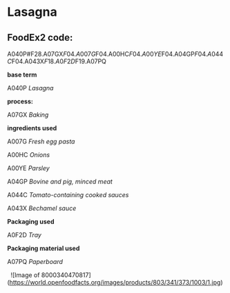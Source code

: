 
# Lasagna

## FoodEx2 code:
A040P#F28.A07GX$F04.A007G$F04.A00HC$F04.A00YE$F04.A04GP$F04.A044C$F04.A043X$F18.A0F2D$F19.A07PQ         

**base term**

A040P _Lasagna_

**process:** 

A07GX _Baking_

**ingredients used** 

A007G _Fresh egg pasta_

A00HC _Onions_

A00YE _Parsley_

A04GP _Bovine and pig, minced meat_

A044C _Tomato-containing cooked sauces_

A043X _Bechamel sauce_

**Packaging used**

A0F2D _Tray_

**Packaging  material used** 

A07PQ _Paperboard_

 
![Image of 8000340470817] (https://world.openfoodfacts.org/images/products/803/341/373/1003/1.jpg)
